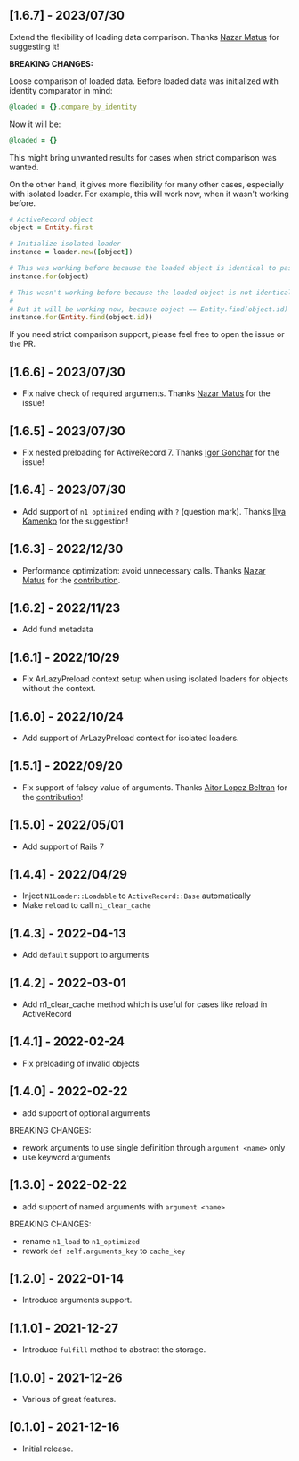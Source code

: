 ## [1.6.7] - 2023/07/30

Extend the flexibility of loading data comparison. Thanks [Nazar Matus](https://github.com/FunkyloverOne) for suggesting it! 

**BREAKING CHANGES:**

Loose comparison of loaded data. Before loaded data was initialized with identity comparator in mind:

```ruby
@loaded = {}.compare_by_identity
```

Now it will be:

```ruby
@loaded = {}
```

This might bring unwanted results for cases when strict comparison was wanted. 

On the other hand, it gives more flexibility for many other cases, especially with isolated loader.
For example, this will work now, when it wasn't working before.

```ruby
# ActiveRecord object
object = Entity.first

# Initialize isolated loader
instance = loader.new([object])

# This was working before because the loaded object is identical to passed object by `#object_id`
instance.for(object)

# This wasn't working before because the loaded object is not identical to passed one by `#object_id`
# 
# But it will be working now, because object == Entity.find(object.id)
instance.for(Entity.find(object.id))
```

If you need strict comparison support, please feel free to open the issue or the PR.

## [1.6.6] - 2023/07/30

- Fix naive check of required arguments. Thanks [Nazar Matus](https://github.com/FunkyloverOne) for the issue!

## [1.6.5] - 2023/07/30

- Fix nested preloading for ActiveRecord 7. Thanks [Igor Gonchar](https://github.com/gigorok) for the issue!

## [1.6.4] - 2023/07/30

- Add support of `n1_optimized` ending with `?` (question mark). Thanks [Ilya Kamenko](https://github.com/Galathius) for the suggestion!

## [1.6.3] - 2022/12/30

- Performance optimization: avoid unnecessary calls. Thanks [Nazar Matus](https://github.com/FunkyloverOne) for the [contribution](https://github.com/djezzzl/n1_loader/pull/33).

## [1.6.2] - 2022/11/23

- Add fund metadata

## [1.6.1] - 2022/10/29

- Fix ArLazyPreload context setup when using isolated loaders for objects without the context.

## [1.6.0] - 2022/10/24

- Add support of ArLazyPreload context for isolated loaders.

## [1.5.1] - 2022/09/20

- Fix support of falsey value of arguments. Thanks [Aitor Lopez Beltran](https://github.com/aitorlb) for the [contribution](https://github.com/djezzzl/n1_loader/pull/23)!

## [1.5.0] - 2022/05/01

- Add support of Rails 7

## [1.4.4] - 2022/04/29

- Inject `N1Loader::Loadable` to `ActiveRecord::Base` automatically
- Make `reload` to call `n1_clear_cache`

## [1.4.3] - 2022-04-13

- Add `default` support to arguments

## [1.4.2] - 2022-03-01

- Add n1_clear_cache method which is useful for cases like reload in ActiveRecord

## [1.4.1] - 2022-02-24

- Fix preloading of invalid objects

## [1.4.0] - 2022-02-22

- add support of optional arguments

BREAKING CHANGES:
- rework arguments to use single definition through `argument <name>` only
- use keyword arguments

## [1.3.0] - 2022-02-22

- add support of named arguments with `argument <name>`

BREAKING CHANGES:
- rename `n1_load` to `n1_optimized`
- rework `def self.arguments_key` to `cache_key`

## [1.2.0] - 2022-01-14

- Introduce arguments support.

## [1.1.0] - 2021-12-27

- Introduce `fulfill` method to abstract the storage.

## [1.0.0] - 2021-12-26

- Various of great features.

## [0.1.0] - 2021-12-16

- Initial release.
